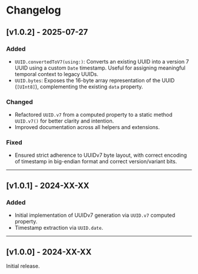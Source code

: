 # Changelog

## [v1.0.2] - 2025-07-27

### Added
- `UUID.convertedToV7(using:)`: Converts an existing UUID into a version 7 UUID using a custom `Date` timestamp. Useful for assigning meaningful temporal context to legacy UUIDs.
- `UUID.bytes`: Exposes the 16-byte array representation of the UUID (`[UInt8]`), complementing the existing `data` property.

### Changed
- Refactored `UUID.v7` from a computed property to a static method `UUID.v7()` for better clarity and intention.
- Improved documentation across all helpers and extensions.

### Fixed
- Ensured strict adherence to UUIDv7 byte layout, with correct encoding of timestamp in big-endian format and correct version/variant bits.

---

## [v1.0.1] - 2024-XX-XX

### Added
- Initial implementation of UUIDv7 generation via `UUID.v7` computed property.
- Timestamp extraction via `UUID.date`.

---

## [v1.0.0] - 2024-XX-XX

Initial release.

